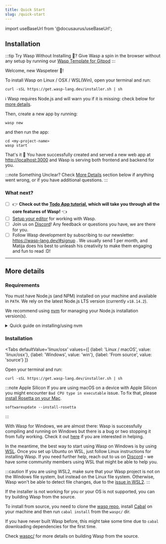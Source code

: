 ```yaml
---
title: Quick Start
slug: /quick-start
---
```


import useBaseUrl from '@docusaurus/useBaseUrl';

## Installation

:::tip Try Wasp Without Installing 🤔?
  Give Wasp a spin in the browser without any setup by running our [Wasp Template for Gitpod](https://github.com/wasp-lang/gitpod-template)
:::


Welcome, new Waspeteer 🐝!

To install Wasp on Linux / OSX / WSL(Win), open your terminal and run: 

```shell
curl -sSL https://get.wasp-lang.dev/installer.sh | sh
```

 ℹ️ Wasp requires Node.js and will warn you if it is missing: check below for [more details](#requirements).

Then, create a new app by running:

```shell
wasp new
```
and then run the app:

```shell
cd <my-project-name>
wasp start
```

That's it 🎉 You have successfully created and served a new web app at <http://localhost:3000> and Wasp is serving both frontend and backend for you.

:::note Something Unclear?
Check [More Details](#more-details) section below if anything went wrong, or if you have additional questions.
:::


### What next?

 - [ ] 👉 **Check out the [Todo App tutorial](/docs/tutorial/create), which will take you through all the core features of Wasp!** 👈
 - [ ] [Setup your editor](/docs/editor-setup) for working with Wasp.
 - [ ] Join us on [Discord](https://discord.gg/rzdnErX)! Any feedback or questions you have, we are there for you.
 - [ ] Follow Wasp development by subscribing to our newsletter: https://wasp-lang.dev/#signup . We usually send 1 per month, and Matija does his best to unleash his creativity to make them engaging and fun to read :D!

------

## More details 

### Requirements

You must have Node.js (and NPM) installed on your machine and available in `PATH`. We rely on the latest Node.js LTS version (currently `v18.14.2`).

We recommend using [nvm](https://github.com/nvm-sh/nvm) for managing your Node.js installation version(s).

<details>
  <summary style={{cursor: 'pointer', 'textDecoration': 'underline'}}>
    Quick guide on installing/using nvm
  </summary>
  <div>

  Install nvm via your OS package manager (`apt`, `pacman`, `homebrew`, ...) or via the [nvm](https://github.com/nvm-sh/nvm#install--update-script) install script.

  Then, install a version of Node.js that you need:
  ```shell
  nvm install 18
  ```

  Finally, whenever you need to ensure a specific version of Node.js is used, run:
  ```shell
  nvm use 18
  ```
  to set the Node.js version for the current shell session.

  You can run
  ```shell
  node -v
  ```
  to check the version of Node.js currently being used in this shell session.

  Check NVM repo for more details: https://github.com/nvm-sh/nvm.

  </div>
</details>


### Installation

<Tabs
  defaultValue='linux/osx'
  values={[
    {label: 'Linux / macOS', value: 'linux/osx'},
    {label: 'Windows', value: 'win'},
    {label: 'From source', value: 'source'}
  ]}
>
  <TabItem value='linux/osx'>

Open your terminal and run:

```shell
curl -sSL https://get.wasp-lang.dev/installer.sh | sh
```

:::note Apple Silicon
If you are using macOS on a device with Apple Silicon you might encounter `Bad CPU type in executable` issue. To fix that, please [install Rosetta on your Mac](https://support.apple.com/en-us/HT211861).

```shell
softwareupdate --install-rosetta
```
:::


  </TabItem>

  <TabItem value='win'>

With Wasp for Windows, we are almost there: Wasp is successfully compiling and running on Windows but there is a bug or two stopping it from fully working. Check it out [here](https://github.com/wasp-lang/wasp/issues/48) if you are interested in helping.

In the meantime, the best way to start using Wasp on Windows is by using [WSL](https://docs.microsoft.com/en-us/windows/wsl/install-win10). Once you set up Ubuntu on WSL, just follow Linux instructions for installing Wasp. If you need further help, reach out to us on [Discord](https://discord.gg/rzdnErX) - we have some community members using WSL that might be able to help you.

:::caution
  If you are using WSL2, make sure that your Wasp project is not on the Windows file system, but instead on the Linux file system. Otherwise, Wasp won't be able to detect file changes, due to the [issue in WSL2](https://github.com/microsoft/WSL/issues/4739).
:::

  </TabItem>

  <TabItem value='source'>

If the installer is not working for you or your OS is not supported, you can try building Wasp from the source.

To install from source, you need to clone the [wasp repo](https://github.com/wasp-lang/wasp), install [Cabal](https://cabal.readthedocs.io/en/stable/getting-started.html) on your machine and then run `cabal install` from the `waspc/` dir.

If you have never built Wasp before, this might take some time due to `cabal` downloading dependencies for the first time.

Check [waspc/](https://github.com/wasp-lang/wasp/tree/main/waspc) for more details on building Wasp from the source.

  </TabItem>
</Tabs>
